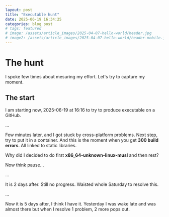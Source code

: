 ```yaml
---
layout: post
title: "Executable hunt"
date: 2025-06-19 16:34:25
categories: blog post
# tags: featured
# image: /assets/article_images/2025-04-07-hello-world/header.jpg
# image2: /assets/article_images/2025-04-07-hello-world/header-mobile.jpg
---
```


# The hunt

I spoke few times about mesuring my effort. Let's try to capture my moment.

## The start

I am starting now, 2025-06-19 at 16:16 to try to produce executable on a GitHub.

...

Few minutes later, and I got stuck by cross-platform problems. Next step, try to put it in a container.
And this is the moment when you get **300 build errors**. All linked to static libraries.

Why did I decided to do first **x86_64-unknown-linux-musl** and then rest?

Now think pause...

...

It is 2 days after. Still no progress. Waisted whole Saturday to resolve this.

...

Now it is 5 days after, I think I have it. Yesterday I was wake late and was almost there but when I resolve 1 problem, 2 more pops out.